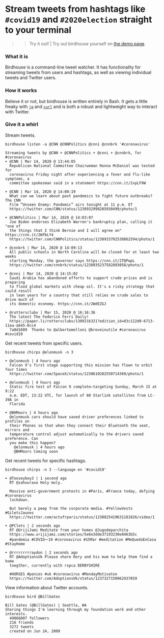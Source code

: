 # Stream tweets from hashtags like `#covid19` and `#2020election` straight to your terminal
>> Try it out! | Try out birdhouse yourself on [the demo page]({{src:demo}}).

### What it is
Birdhouse is a command-line tweet watcher. It has functionality for streaming tweets from users and hashtags, as well as viewing individual tweets and Twitter users.

### How it works
Believe it or not, but birdhouse is written entirely in Bash. It gets a little freaky with [`jq`](https://github.com/stedolan/jq) and [`curl`](https://github.com/curl/curl) and is both a robust and lightweight way to interact with Twitter.

### Give it a whirl
Stream tweets.
```
birdhouse listen -a @CNN @CNNPolitics @cnni @cnnbrk '#coronavirus'
```
```
Streaming tweets by @CNN + @CNNPolitics + @cnni + @cnnbrk, for #coronavirus
➤ @CNN | Mar 14, 2020 @ 13:44:05
  Republican National Committee Chairwoman Ronna McDaniel was tested for 
  coronavirus Friday night after experiencing a fever and flu-like symptoms, a 
  committee spokesman said in a statement https://cnn.it/2vpLF9W 

➤ @CNN | Mar 14, 2020 @ 14:00:19
  What can we learn about past pandemics to fight future outbreaks? The CNN 
  Film “Unseen Enemy: Pandemic” airs tonight at 11 p.m. ET 
  https://twitter.com/CNN/status/1238932998285930499/photo/1 

➤ @CNNPolitics | Mar 14, 2020 @ 14:03:07
  Joe Biden endorses Elizabeth Warren's bankruptcy plan, calling it "one of 
  the things that I think Bernie and I will agree on" https://cnn.it/2WfbLY4  
  https://twitter.com/CNNPolitics/status/1238933702538862594/photo/1 

➤ @cnnbrk | Mar 14, 2020 @ 14:09:13
  All public schools in North Carolina will be closed for at least two weeks 
  starting Monday, the governor says https://cnn.it/2TQPwpL  
  https://twitter.com/cnnbrk/status/1238935237582893058/photo/1 

➤ @cnni | Mar 14, 2020 @ 14:15:02
  Saudi Arabia has abandoned efforts to support crude prices and is preparing 
  to flood global markets with cheap oil. It's a risky strategy that could result 
  in lean years for a country that still relies on crude sales to drive much of 
  its domestic economy. https://cnn.it/2WdEZGJ

➤ @rottersclubx | Mar 15, 2020 @ 16:16:36 
  The latest The Federico Ferri Daily! 
  https://paper.li/rottersclubx/1309216321?edition_id=03c122d0-6713-11ea-a645-0cc4
  7a0d1609  Thanks to @albertomelloni @breveinutile #coronavirus #covid19
```
Get recent tweets from specific users.
```
birdhouse chirps @elonmusk -n 3
```
```
➤ @elonmusk | 4 hours ago
  Falcon 9’s first stage supporting this mission has flown to orbit four times 
  https://twitter.com/SpaceX/status/1238610282550714369/photo/1 

➤ @elonmusk | 4 hours ago
  Static fire test of Falcon 9 complete—targeting Sunday, March 15 at 9:22 
  a.m. EDT, 13:22 UTC, for launch of 60 Starlink satellites from LC-39A in 
  Florida

➤ @BHMoors | 4 hours ago
  @elonmusk cars should have saved driver preferences linked to profiles on 
  their Phones so that when they connect their Bluetooth the seat, mirrors and 
  temperature control adjust automatically to the drivers saved preference. Can 
  you make this happen?
    @elonmusk | 4 hours ago
    @BHMoors Coming soon
```
Get recent tweets for specific hashtags.
```
birdhouse chirps -n 3 --language en '#covid19'
```
```
➤ @Tooseyboy3 | 1 second ago 
  RT @sahouraxo Holy moly.
  
  Massive anti-government protests in #Paris, #France today, defying #coronavirus 
  lockdown.
  
  But barely a peep from the corporate media. #YellowVests #GiletsJaunes 
  https://twitter.com/actufrparis/status/1238825419631181826/video/1 

➤ @PClots | 2 seconds ago 
  RT @UrijiJami Meditate from your homes @Jugodeparchita 
  https://www.urijijami.com/stories/5e6e3dde37193230e8463b5c 
  #pandemia #COVIDー19 #coronavirus #15Mar #meditation #MeQuedoEnCasa #StayHome

➤ @rrrrrrrrraydon | 2 seconds ago 
  RT @AdoptionsUk Please share Rory and his mum to help them find a home 
  toegther, currently with rspca DERBYSHIRE 
  
  #HORSES #ponies #uk #coronavirus #MondayMotivaton 
  https://twitter.com/AdoptionsUk/status/1237327150962937859
```
View information about Twitter accounts.
```
birdhouse bird @BillGates
```
```
Bill Gates (@BillGates) | Seattle, WA
Sharing things I'm learning through my foundation work and other interests.
  49066807 followers
  216 friends
  3272 tweets
  created on Jun 24, 2009
```